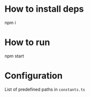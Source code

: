 # How to install deps

npm i

# How to run

npm start

# Configuration

List of predefined paths in `constants.ts`
